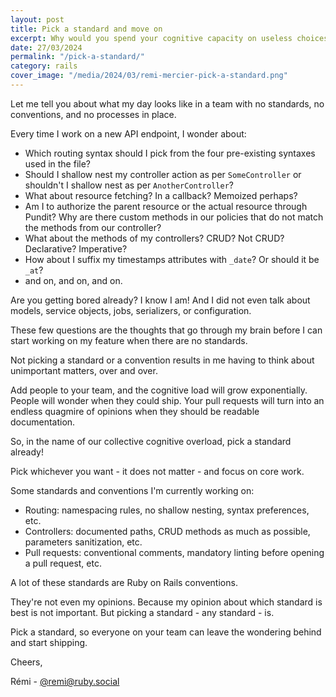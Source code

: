 ```yaml
---
layout: post
title: Pick a standard and move on
excerpt: Why would you spend your cognitive capacity on useless choices?
date: 27/03/2024
permalink: "/pick-a-standard/"
category: rails
cover_image: "/media/2024/03/remi-mercier-pick-a-standard.png"
---
```

Let me tell you about what my day looks like in a team with no standards, no conventions, and no processes in place.

Every time I work on a new API endpoint, I wonder about:
- Which routing syntax should I pick from the four pre-existing syntaxes used in the file?
- Should I shallow nest my controller action as per `SomeController` or shouldn't I shallow nest as per `AnotherController`?
- What about resource fetching? In a callback? Memoized perhaps?
- Am I to authorize the parent resource or the actual resource through Pundit? Why are there custom methods in our policies that do not match the methods from our controller?
- What about the methods of my controllers? CRUD? Not CRUD? Declarative? Imperative?
- How about I suffix my timestamps attributes with `_date`? Or should it be `_at`?
- and on, and on, and on.

Are you getting bored already? I know I am! And I did not even talk about models, service objects, jobs, serializers, or configuration.

These few questions are the thoughts that go through my brain before I can start working on my feature when there are no standards.

Not picking a standard or a convention results in me having to think about unimportant matters, over and over.

Add people to your team, and the cognitive load will grow exponentially. People will wonder when they could ship. Your pull requests will turn into an endless quagmire of opinions when they should be readable documentation.

So, in the name of our collective cognitive overload, pick a standard already!

Pick whichever you want - it does not matter - and focus on core work.

Some standards and conventions I'm currently working on:
- Routing: namespacing rules, no shallow nesting, syntax preferences, etc.
- Controllers: documented paths, CRUD methods as much as possible, parameters sanitization, etc.
- Pull requests: conventional comments, mandatory linting before opening a pull request, etc.

A lot of these standards are Ruby on Rails conventions.

They're not even my opinions. Because my opinion about which standard is best is not important.
But picking a standard - any standard - is.

Pick a standard, so everyone on your team can leave the wondering behind and start shipping.

Cheers,

Rémi - [@remi@ruby.social](https://ruby.social/@remi)
